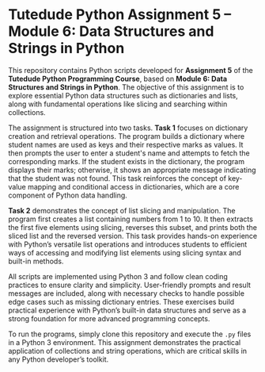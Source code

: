 # Tutedude Python Assignment 5 – Module 6: Data Structures and Strings in Python

This repository contains Python scripts developed for **Assignment 5** of the **Tutedude Python Programming Course**, based on **Module 6: Data Structures and Strings in Python**. The objective of this assignment is to explore essential Python data structures such as dictionaries and lists, along with fundamental operations like slicing and searching within collections.

The assignment is structured into two tasks. **Task 1** focuses on dictionary creation and retrieval operations. The program builds a dictionary where student names are used as keys and their respective marks as values. It then prompts the user to enter a student's name and attempts to fetch the corresponding marks. If the student exists in the dictionary, the program displays their marks; otherwise, it shows an appropriate message indicating that the student was not found. This task reinforces the concept of key-value mapping and conditional access in dictionaries, which are a core component of Python data handling.

**Task 2** demonstrates the concept of list slicing and manipulation. The program first creates a list containing numbers from 1 to 10. It then extracts the first five elements using slicing, reverses this subset, and prints both the sliced list and the reversed version. This task provides hands-on experience with Python’s versatile list operations and introduces students to efficient ways of accessing and modifying list elements using slicing syntax and built-in methods.

All scripts are implemented using Python 3 and follow clean coding practices to ensure clarity and simplicity. User-friendly prompts and result messages are included, along with necessary checks to handle possible edge cases such as missing dictionary entries. These exercises build practical experience with Python’s built-in data structures and serve as a strong foundation for more advanced programming concepts.

To run the programs, simply clone this repository and execute the `.py` files in a Python 3 environment. This assignment demonstrates the practical application of collections and string operations, which are critical skills in any Python developer’s toolkit.
